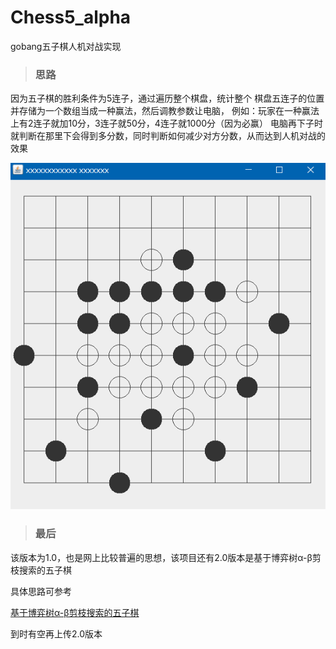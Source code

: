 # Chess5_alpha
gobang五子棋人机对战实现

> ### 思路
因为五子棋的胜利条件为5连子，通过遍历整个棋盘，统计整个
棋盘五连子的位置并存储为一个数组当成一种赢法，然后调教参数让电脑，
例如：玩家在一种赢法上有2连子就加10分，3连子就50分，4连子就1000分（因为必赢）
电脑再下子时就判断在那里下会得到多分数，同时判断如何减少对方分数，从而达到人机对战的效果

![show1](./show_images/show1.png)

> ### 最后
该版本为1.0，也是网上比较普遍的思想，该项目还有2.0版本是基于博弈树α-β剪枝搜索的五子棋

具体思路可参考

[基于博弈树α-β剪枝搜索的五子棋](https://github.com/colingogogo/gobang_AI)

到时有空再上传2.0版本
